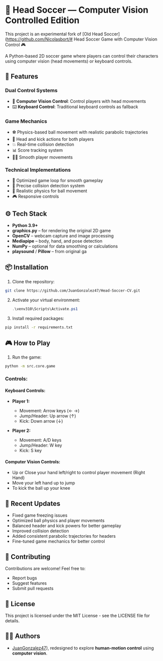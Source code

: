 # 🧠 Head Soccer — Computer Vision Controlled Edition

This project is an experimental fork of [Old Head Soccer](https://github.com/Nicolasbort/# Head Soccer Game with Computer Vision Control 🎮

A Python-based 2D soccer game where players can control their characters using computer vision (head movements) or keyboard controls.

## 🌟 Features

### Dual Control Systems
- 🎥 **Computer Vision Control**: Control players with head movements
- ⌨️ **Keyboard Control**: Traditional keyboard controls as fallback

### Game Mechanics
- ⚽ Physics-based ball movement with realistic parabolic trajectories
- 🎯 Head and kick actions for both players
- 💥 Real-time collision detection
- 📊 Score tracking system
- 🏃‍♂️ Smooth player movements

### Technical Implementations
- 🔄 Optimized game loop for smooth gameplay
- 🎯 Precise collision detection system
- 📐 Realistic physics for ball movement
- 🎮 Responsive controls

## ⚙️ Tech Stack

- **Python 3.9+**
- **graphics.py** – for rendering the original 2D game
- **OpenCV** – webcam capture and image processing
- **Mediapipe** – body, hand, and pose detection
- **NumPy** – optional for data smoothing or calculations
- **playsound** / **Pillow** – from original ga

## 📦 Installation

1. Clone the repository:
```bash
git clone https://github.com/JuanGonzalez47/Head-Soccer-CV.git
```
2. Activate your virtual environment:
   ```powershell
   .\venv310\Scripts\Activate.ps1
   ```
3. Install required packages:
```bash
pip install -r requirements.txt
```
## 🎮 How to Play

1. Run the game:
```bash
python -m src.core.game
```

### Controls:

#### Keyboard Controls:
- **Player 1:**
  - Movement: Arrow keys (← →)
  - Jump/Header: Up arrow (↑)
  - Kick: Down arrow (↓)

- **Player 2:**
  - Movement: A/D keys
  - Jump/Header: W key
  - Kick: S key

#### Computer Vision Controls:
- Up or Close your hand left/right to control player movement (Right Hand)
- Move your left hand up to jump
- To kick the ball up your knee

## 🔧 Recent Updates

- Fixed game freezing issues
- Optimized ball physics and player movements
- Balanced header and kick powers for better gameplay
- Improved collision detection
- Added consistent parabolic trajectories for headers
- Fine-tuned game mechanics for better control

## 🤝 Contributing

Contributions are welcome! Feel free to:
- Report bugs
- Suggest features
- Submit pull requests

## 📝 License

This project is licensed under the MIT License - see the LICENSE file for details.

## 🙋‍♂️ Authors

- [JuanGonzalez47](https://github.com/JuanGonzalez47)), redesigned to explore **human-motion control** using **computer vision**.
